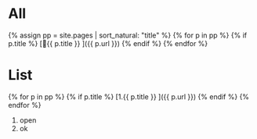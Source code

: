 All
====

{% assign pp = site.pages | sort_natural: "title" %}
{% for p in pp %} {% if p.title %} [🔹{{ p.title }}  ]({{ p.url }}) {% endif %} {% endfor %}


# List

{% for p in pp %} {% if p.title %} 
[1.{{ p.title }}  ]({{ p.url }}) 
{% endif %} {% endfor %}

1. open
1. ok

   
